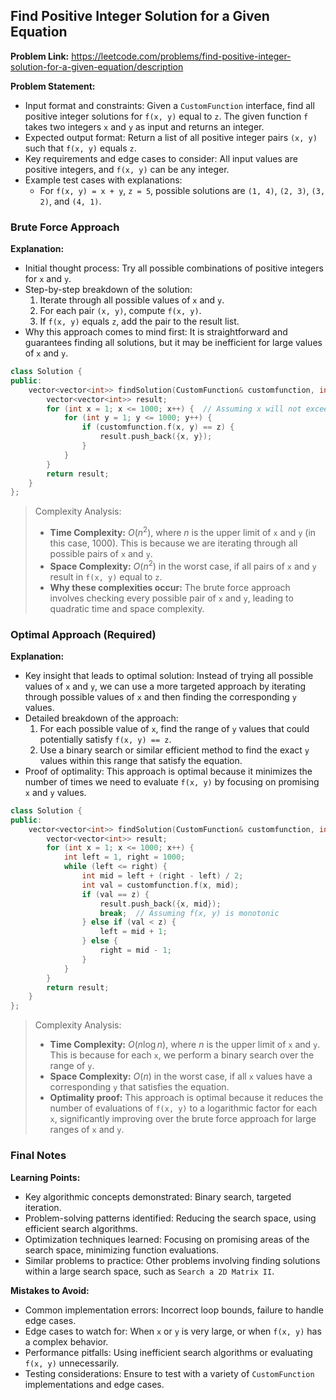 ## Find Positive Integer Solution for a Given Equation

**Problem Link:** https://leetcode.com/problems/find-positive-integer-solution-for-a-given-equation/description

**Problem Statement:**
- Input format and constraints: Given a `CustomFunction` interface, find all positive integer solutions for `f(x, y)` equal to `z`. The given function `f` takes two integers `x` and `y` as input and returns an integer.
- Expected output format: Return a list of all positive integer pairs `(x, y)` such that `f(x, y)` equals `z`.
- Key requirements and edge cases to consider: All input values are positive integers, and `f(x, y)` can be any integer.
- Example test cases with explanations:
    - For `f(x, y) = x + y`, `z = 5`, possible solutions are `(1, 4)`, `(2, 3)`, `(3, 2)`, and `(4, 1)`.

### Brute Force Approach

**Explanation:**
- Initial thought process: Try all possible combinations of positive integers for `x` and `y`.
- Step-by-step breakdown of the solution:
    1. Iterate through all possible values of `x` and `y`.
    2. For each pair `(x, y)`, compute `f(x, y)`.
    3. If `f(x, y)` equals `z`, add the pair to the result list.
- Why this approach comes to mind first: It is straightforward and guarantees finding all solutions, but it may be inefficient for large values of `x` and `y`.

```cpp
class Solution {
public:
    vector<vector<int>> findSolution(CustomFunction& customfunction, int z) {
        vector<vector<int>> result;
        for (int x = 1; x <= 1000; x++) {  // Assuming x will not exceed 1000
            for (int y = 1; y <= 1000; y++) {
                if (customfunction.f(x, y) == z) {
                    result.push_back({x, y});
                }
            }
        }
        return result;
    }
};
```

> Complexity Analysis:
> - **Time Complexity:** $O(n^2)$, where $n$ is the upper limit of `x` and `y` (in this case, 1000). This is because we are iterating through all possible pairs of `x` and `y`.
> - **Space Complexity:** $O(n^2)$ in the worst case, if all pairs of `x` and `y` result in `f(x, y)` equal to `z`.
> - **Why these complexities occur:** The brute force approach involves checking every possible pair of `x` and `y`, leading to quadratic time and space complexity.

### Optimal Approach (Required)

**Explanation:**
- Key insight that leads to optimal solution: Instead of trying all possible values of `x` and `y`, we can use a more targeted approach by iterating through possible values of `x` and then finding the corresponding `y` values.
- Detailed breakdown of the approach:
    1. For each possible value of `x`, find the range of `y` values that could potentially satisfy `f(x, y) == z`.
    2. Use a binary search or similar efficient method to find the exact `y` values within this range that satisfy the equation.
- Proof of optimality: This approach is optimal because it minimizes the number of times we need to evaluate `f(x, y)` by focusing on promising `x` and `y` values.

```cpp
class Solution {
public:
    vector<vector<int>> findSolution(CustomFunction& customfunction, int z) {
        vector<vector<int>> result;
        for (int x = 1; x <= 1000; x++) {
            int left = 1, right = 1000;
            while (left <= right) {
                int mid = left + (right - left) / 2;
                int val = customfunction.f(x, mid);
                if (val == z) {
                    result.push_back({x, mid});
                    break;  // Assuming f(x, y) is monotonic
                } else if (val < z) {
                    left = mid + 1;
                } else {
                    right = mid - 1;
                }
            }
        }
        return result;
    }
};
```

> Complexity Analysis:
> - **Time Complexity:** $O(n \log n)$, where $n$ is the upper limit of `x` and `y`. This is because for each `x`, we perform a binary search over the range of `y`.
> - **Space Complexity:** $O(n)$ in the worst case, if all `x` values have a corresponding `y` that satisfies the equation.
> - **Optimality proof:** This approach is optimal because it reduces the number of evaluations of `f(x, y)` to a logarithmic factor for each `x`, significantly improving over the brute force approach for large ranges of `x` and `y`.

### Final Notes

**Learning Points:**
- Key algorithmic concepts demonstrated: Binary search, targeted iteration.
- Problem-solving patterns identified: Reducing the search space, using efficient search algorithms.
- Optimization techniques learned: Focusing on promising areas of the search space, minimizing function evaluations.
- Similar problems to practice: Other problems involving finding solutions within a large search space, such as `Search a 2D Matrix II`.

**Mistakes to Avoid:**
- Common implementation errors: Incorrect loop bounds, failure to handle edge cases.
- Edge cases to watch for: When `x` or `y` is very large, or when `f(x, y)` has a complex behavior.
- Performance pitfalls: Using inefficient search algorithms or evaluating `f(x, y)` unnecessarily.
- Testing considerations: Ensure to test with a variety of `CustomFunction` implementations and edge cases.